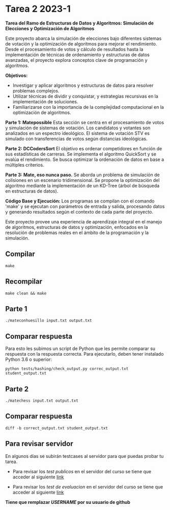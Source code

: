 # Tarea 2 2023-1

**Tarea del Ramo de Estructuras de Datos y Algoritmos: Simulación de Elecciones y Optimización de Algoritmos**

Este proyecto abarca la simulación de elecciones bajo diferentes sistemas de votación y la optimización de algoritmos para mejorar el rendimiento. Desde el procesamiento de votos y cálculo de resultados hasta la implementación de técnicas de ordenamiento y estructuras de datos avanzadas, el proyecto explora conceptos clave de programación y algoritmos.

**Objetivos:**
- Investigar y aplicar algoritmos y estructuras de datos para resolver problemas complejos.
- Utilizar técnicas de dividir y conquistar, y estrategias recursivas en la implementación de soluciones.
- Familiarizarse con la importancia de la complejidad computacional en la optimización de algoritmos.

**Parte 1: Matepossible**
Esta sección se centra en el procesamiento de votos y simulación de sistemas de votación. Los candidatos y votantes son analizados en un espectro ideológico. El sistema de votación STV es simulado con transferencias de votos según distancias ideológicas.

**Parte 2: DCCodersSort**
El objetivo es ordenar competidores en función de sus estadísticas de carreras. Se implementa el algoritmo QuickSort y se evalúa el rendimiento. Se busca optimizar la ordenación de datos en base a múltiples criterios.

**Parte 3: Mate, eso nunca paso.**
Se aborda un problema de simulación de colisiones en un escenario tridimensional. Se propone la optimización del algoritmo mediante la implementación de un KD-Tree (árbol de búsqueda en estructuras de datos).

**Código Base y Ejecución:**
Los programas se compilan con el comando 'make' y se ejecutan con parámetros de entrada y salida, procesando datos y generando resultados según el contexto de cada parte del proyecto.

Este proyecto provee una experiencia de aprendizaje integral en el manejo de algoritmos, estructuras de datos y optimización, enfocados en la resolución de problemas reales en el ámbito de la programación y la simulación.

## Compilar

```
make
```

## Recompilar

```
make clean && make
```

## Parte 1

```
./mateconhuesillo input.txt output.txt
```

## Comparar respuesta

Para esto les subimos un script de Python que les permite comparar su respuesta con la respuesta correcta. Para ejecutarlo, deben tener instalado Python 3.6 o superior:
```
python tests/hashing/check_output.py correc_output.txt student_output.txt
```

## Parte 2

```
./matechess input.txt output.txt
```

## Comparar respuesta

```
diff -b correct_output.txt student_output.txt
```


## Para revisar servidor

En algunos días se subirán testcases al servidor para que puedas probar tu tarea.

- Para revisar los _test publicos_ en el servidor del curso se tiene que acceder al siguiente [link](http://edd.ing.puc.cl/test?repo=T2-2023-1-USERNAME)

- Para revisar los _test de evaluacion_ en el servidor del curso se tiene que acceder al siguiente [link](http://edd.ing.puc.cl/grade?repo=T2-2023-1-USERNAME)

**Tiene que remplazar *USERNAME* por su usuario de github**
